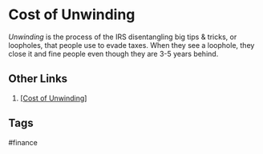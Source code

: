 # Cost of Unwinding 
*Unwinding* is the process of the IRS disentangling big tips & tricks, or loopholes, that people use to evade taxes. When they see a loophole, they close it and fine people even though they are 3-5 years behind.

## Other Links
1. [\[Cost of Unwinding\]](../202202160714)  

## Tags
#finance

